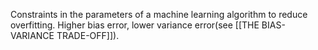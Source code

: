 Constraints in the parameters of a machine learning algorithm to reduce overfitting.
Higher bias error, lower variance error(see [[THE BIAS-VARIANCE TRADE-OFF]]).